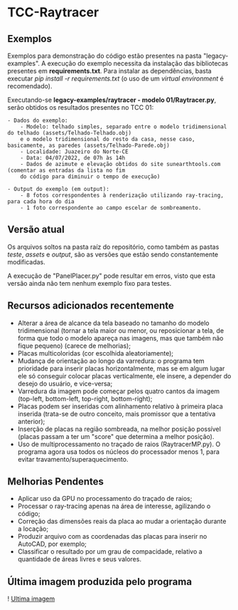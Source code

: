 # TCC-Raytracer

## Exemplos

Exemplos para demonstração do código estão presentes na pasta "legacy-examples". A execução do exemplo necessita da instalação das bibliotecas presentes em **requirements.txt**. Para instalar as dependências, basta executar *pip install -r requirements.txt* (o uso de um *virtual environment* é recomendado).

Executando-se **legacy-examples/raytracer - modelo 01/Raytracer.py**, serão obtidos os resultados presentes
no TCC 01:

~~~
- Dados do exemplo:
    - Modelo: telhado simples, separado entre o modelo tridimensional do telhado (assets/Telhado-Telhado.obj)
    e o modelo tridimensional do resto da casa, nesse caso, basicamente, as paredes (assets/Telhado-Parede.obj)
    - Localidade: Juazeiro do Norte-CE
    - Data: 04/07/2022, de 07h às 14h
    - Dados de azimute e elevação obtidos do site sunearthtools.com (comentar as entradas da lista no fim
    do código para diminuir o tempo de execução)

- Output do exemplo (em output):
    - 8 fotos correspondentes à renderização utilizando ray-tracing, para cada hora do dia
    - 1 foto correspondente ao campo escelar de sombreamento.
~~~

## Versão atual

Os arquivos soltos na pasta raíz do repositório, como também as pastas *teste*, *assets* e *output*, são as versões que estão sendo constantemente modificadas.

A execução de "PanelPlacer.py" pode resultar em erros, visto que esta versão ainda não tem nenhum exemplo fixo para testes.


## Recursos adicionados recentemente

- Alterar a área de alcance da tela baseado no tamanho do modelo tridimensional (tornar a tela maior ou menor, ou reposicionar a tela, de forma que todo o modelo apareça nas imagens, mas que também não fique pequeno) (carece de melhorias);
- Placas multicoloridas (cor escolhida aleatoriamente);
- Mudança de orientação ao longo da varredura: o programa tem prioridade para inserir placas horizontalmente, mas se em algum lugar ele só conseguir colocar placas verticalmente, ele insere, a depender do desejo do usuário, e vice-versa;
- Varredura da imagem pode começar pelos quatro cantos da imagem (top-left, bottom-left, top-right, bottom-right);
- Placas podem ser inseridas com alinhamento relativo à primeira placa inserida (trata-se de outro conceito, mais promissor que a tentativa anterior);
- Inserção de placas na região sombreada, na melhor posição possível (placas passam a ter um "score" que determina a melhor posição).
- Uso de multiprocessamento no traçado de raios (RaytracerMP.py). O programa agora usa todos os núcleos do processador menos 1, para evitar travamento/superaquecimento.

## Melhorias Pendentes

- Aplicar uso da GPU no processamento do traçado de raios;
- Processar o ray-tracing apenas na área de interesse, agilizando o código;
- Correção das dimensões reais da placa ao mudar a orientação durante a locação;
- Produzir arquivo com as coordenadas das placas para inserir no AutoCAD, por exemplo;
- Classificar o resultado por um grau de compacidade, relativo a quantidade de áreas livres e seus valores.

## Última imagem produzida pelo programa

! [Ultima imagem](output/placas_overlay.png)
